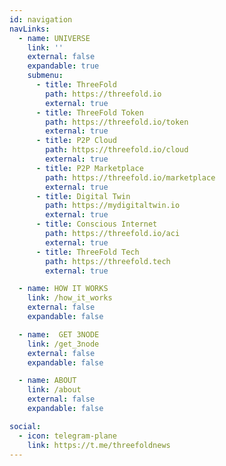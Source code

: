 ```yaml
---
id: navigation
navLinks:
  - name: UNIVERSE
    link: ''
    external: false
    expandable: true
    submenu:
      - title: ThreeFold
        path: https://threefold.io
        external: true
      - title: ThreeFold Token
        path: https://threefold.io/token
        external: true
      - title: P2P Cloud
        path: https://threefold.io/cloud
        external: true
      - title: P2P Marketplace
        path: https://threefold.io/marketplace
        external: true
      - title: Digital Twin
        path: https://mydigitaltwin.io
        external: true
      - title: Conscious Internet
        path: https://threefold.io/aci
        external: true
      - title: ThreeFold Tech
        path: https://threefold.tech
        external: true

  - name: HOW IT WORKS
    link: /how_it_works
    external: false
    expandable: false

  - name:  GET 3NODE
    link: /get_3node
    external: false
    expandable: false

  - name: ABOUT
    link: /about
    external: false
    expandable: false

social:
  - icon: telegram-plane
    link: https://t.me/threefoldnews
---
```

<!-- 
  - name: SUPPORT
    link: /contact
    external: false
    expandable: false -->
